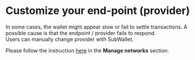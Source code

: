 # Customize your end-point (provider)

In some cases, the wallet might appear slow or fail to settle transactions. A possible cause is that the endpoint / provider fails to respond. \
Users can manually change provider with SubWallet.&#x20;

Please follow the instruction [here](broken-reference) in the **Manage networks** section.
